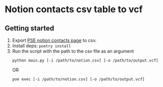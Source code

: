 # Notion contacts csv table to vcf

## Getting started

1. Export [PSE notion contacts page](https://www.notion.so/pse-team/e86dfd0a581a43419c7052534b272502?v=6dfe68e736734b38a2e28cd139cada62&pvs=13)
to csv.
2. Install deps: `poetry install`
3. Run the script with the path to the csv file as an argument
    ```commandline
    python main.py [-i /path/to/notion.csv] [-o /path/to/output.vcf]
    ```
   OR
   ```commandline
   poe exec [-i /path/to/notion.csv] [-o /path/to/output.vcf]
   ```